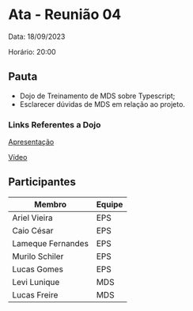 # Ata - Reunião 04

Data: 18/09/2023

Horário: 20:00

## Pauta

- Dojo de Treinamento de MDS sobre Typescript;
- Esclarecer dúvidas de MDS em relação ao projeto.

### Links Referentes a Dojo
[Apresentação](https://www.canva.com/design/DAFuL85getI/-74B-gkw4VK4qlRw541diw/edit?utm_content=DAFuL85getI&utm_campaign=designshare&utm_medium=link2&utm_source=sharebutton)

[Vídeo](https://unbbr.sharepoint.com/sites/EPS-MDS-2023-2/_layouts/15/stream.aspx?id=%2Fsites%2FEPS%2DMDS%2D2023%2D2%2FDocumentos%20Compartilhados%2FGeneral%2FRecordings%2FReuni%C3%A3o%20em%20%5FGeneral%5F%2D20230918%5F194254%2DGrava%C3%A7%C3%A3o%20de%20Reuni%C3%A3o%2Emp4)

## Participantes
|Membro|Equipe|
|--|--|
|Ariel Vieira|EPS|
|Caio César|EPS|
|Lameque Fernandes|EPS|
|Murilo Schiler|EPS|
|Lucas Gomes|EPS|
|Levi Lunique|MDS|
|Lucas Freire|MDS|